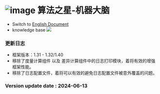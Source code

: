# ![image](https://user-images.githubusercontent.com/113756063/194830221-abe24fcc-484b-4769-b3b7-ec6d8138f436.png) 算法之星-机器大脑

- Switch to [English Document](https://github.com/BeardedManZhao/algorithmStar/blob/Zhao-develop/src_code/README.md)
- knowledge base
  <a href="https://github.com/BeardedManZhao/algorithmStar/blob/main/KnowledgeDocument/knowledge%20base-Chinese.md">
  <img src = "https://user-images.githubusercontent.com/113756063/194838003-7ad14dac-b38c-4b57-a942-ba58f00baaf7.png"/>
  </a>

### 更新日志

* 框架版本：1.31 - 1.32/1.40
* 移除了度量计算组件 以及 差异计算组件中的日志打印模块，着将有效的增强框架性能。
* 移除了日志配置文件，着将可以有效的避免日志配置文件被意外覆盖的问题。

### Version update date : 2024-06-13